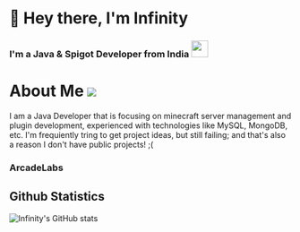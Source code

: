 
<h1>👋 Hey there, I'm Infinity</h1>
<h3>I'm a Java & Spigot Developer from India <img src="https://seeklogo.com/images/I/Indian_Flag-logo-19B702FA68-seeklogo.com.png" width="30px"></h3>

# About Me ![](https://visitor-badge.laobi.icu/badge?page_id=Ixf1nity.Ixf1nity&style=for-the-badge)
I am a Java Developer that is focusing on minecraft server management and plugin development, experienced with technologies like MySQL, MongoDB, etc.
I'm frequiently tring to get project ideas, but still failing; and that's also a reason I don't have public projects! ;( 

### ArcadeLabs

## Github Statistics
![Infinity's GitHub stats](https://github-readme-stats.vercel.app/api?username=Ixf1nity&show_icons=true)

